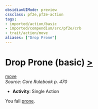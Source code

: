 ```yaml
---
obsidianUIMode: preview
cssclass: pf2e,pf2e-action
tags:
- imported/action/basic
- imported/compendium/src/pf2e/crb
- trait/action/move
aliases: ["Drop Prone"]
---
```

# Drop Prone (basic) [>](chapter-9-playing-the-game.md#Actions "Single Action")
[move](move.md)  
*Source: Core Rulebook p. 470*  


- **Activity**: Single Action

You fall [prone](conditions.md#Prone).